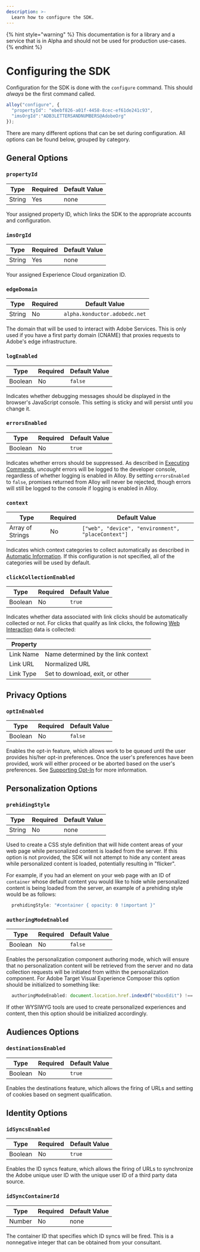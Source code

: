 ```yaml
---
description: >-
  Learn how to configure the SDK.
---
```


{% hint style="warning" %}
This documentation is for a library and a service that is in Alpha and should not be used for production use-cases.
{% endhint %}

# Configuring the SDK

Configuration for the SDK is done with the `configure` command. This should _always_ be the first command called.

```javascript
alloy("configure", {
  "propertyId": "ebebf826-a01f-4458-8cec-ef61de241c93",
  "imsOrgId":"ADB3LETTERSANDNUMBERS@AdobeOrg"
});
```

There are many different options that can be set during configuration. All options can be found below, grouped by category.

## General Options

### `propertyId`

| **Type** | **Required** | **Default Value** |
| -- | -- | -- |
| String | Yes | none |

Your assigned property ID, which links the SDK to the appropriate accounts and configuration.

### `imsOrgId`

| **Type** | **Required** | **Default Value** |
| -- | -- | -- |
| String | Yes | none |

Your assigned Experience Cloud organization ID.

### `edgeDomain`

| **Type** | **Required** | **Default Value** |
| -- | -- | -- |
| String | No | `alpha.konductor.adobedc.net` |

The domain that will be used to interact with Adobe Services. This is only used if you have a first party domain (CNAME) that proxies requests to Adobe's edge infrastructure.

### `logEnabled`

| **Type** | **Required** | **Default Value** |
| -- | -- | -- |
| Boolean | No | `false` |

Indicates whether debugging messages should be displayed in the browser's JavaScript console. This setting is sticky and will persist until you change it.

### `errorsEnabled`

| **Type** | **Required** | **Default Value** |
| -- | -- | -- |
| Boolean | No | `true` |

Indicates whether errors should be suppressed. As described in [Executing Commands](executing-commands.md), _uncaught_ errors will be logged to the developer console, regardless of whether logging is enabled in Alloy. By setting `errorsEnabled` to `false`, promises returned from Alloy will never be rejected, though errors will still be logged to the console if logging is enabled in Alloy.

### `context`

| **Type** | **Required** | **Default Value** |
| -- | -- | -- |
| Array of Strings | No | `["web", "device", "environment", "placeContext"]` |

Indicates which context categories to collect automatically as described in [Automatic Information](../reference/automatic-information.md).  If this configuration is not specified, all of the categories will be used by default.

### `clickCollectionEnabled`

| **Type** | **Required** | **Default Value** |
| -- | -- | -- |
| Boolean | No | `true` |

Indicates whether data associated with link clicks should be automatically collected or not. For clicks that qualify as link clicks, the following [Web Interaction](https://github.com/adobe/xdm/blob/master/docs/reference/context/webinteraction.schema.md) data is collected:

| **Property** |  |
| -- | -- |
| Link Name | Name determined by the link context |
| Link URL | Normalized URL |
| Link Type | Set to download, exit, or other |

## Privacy Options

### `optInEnabled`

| **Type** | **Required** | **Default Value** |
| -- | -- | -- |
| Boolean | No | `false` |

Enables the opt-in feature, which allows work to be queued until the user provides his/her opt-in preferences. Once the user's preferences have been provided, work will either proceed or be aborted based on the user's preferences. See [Supporting Opt-In](supporting-opt-in.md) for more information.

## Personalization Options

### `prehidingStyle`

| **Type** | **Required** | **Default Value** |
| -- | -- | -- |
| String | No | none |

Used to create a CSS style definition that will hide content areas of your web page while personalized content is loaded from the server. If this option is not provided, the SDK will not attempt to hide any content areas while personalized content is loaded, potentially resulting in "flicker".

For example, if you had an element on your web page with an ID of `container` whose default content you would like to hide while personalized content is being loaded from the server, an example of a prehiding style would be as follows:

```javascript
  prehidingStyle: "#container { opacity: 0 !important }"
```


### `authoringModeEnabled`

| **Type** | **Required** | **Default Value** |
| -- | -- | -- |
| Boolean | No | `false` |

Enables the personalization component authoring mode, which will ensure that no personalization content will be retrieved from the server and no data collection requests will be initiated from within the personalization component.
For Adobe Target Visual Experience Composer this option should be initialized to something like:
```javascript
  authoringModeEnabled: document.location.href.indexOf("mboxEdit") !== -1
```
If other WYSIWYG tools are used to create personalized experiences and content, then this option should be initialized accordingly.

## Audiences Options

### `destinationsEnabled`

| **Type** | **Required** | **Default Value** |
| -- | -- | -- |
| Boolean | No | `true` |

Enables the destinations feature, which allows the firing of URLs and setting of cookies based on segment qualification.

## Identity Options

### `idSyncsEnabled`

| **Type** | **Required** | **Default Value** |
| -- | -- | -- |
| Boolean | No | `true` |

Enables the ID syncs feature, which allows the firing of URLs to synchronize the Adobe unique user ID with the unique user ID of a third party data source.

### `idSyncContainerId`

| **Type** | **Required** | **Default Value** |
| -- | -- | -- |
| Number | No | none |

The container ID that specifies which ID syncs will be fired. This is a nonnegative integer that can be obtained from your consultant.
